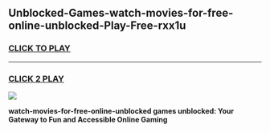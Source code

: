 
## Unblocked-Games-watch-movies-for-free-online-unblocked-Play-Free-rxx1u
<h3>
<a href="https://premium76.site?title=watch-movies-for-free-online-unblocked&ref=21A">CLICK TO PLAY</a></h3>
<hr>

<h3>
<a href="https://premium76.site?title=watch-movies-for-free-online-unblocked&ref=21A">CLICK 2 PLAY</a>
  
</h3>

<a href="https://premium76.site?title=watch-movies-for-free-online-unblocked&ref=21A"><img src="https://clearcache.store/games.png"></a>


**watch-movies-for-free-online-unblocked games unblocked: Your Gateway to Fun and Accessible Online Gaming**
